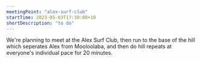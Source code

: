 ```yaml
---
meetingPoint: "alex-surf-club"
startTime: 2023-05-03T17:30:00+10
shortDescription: "to do"
---
```

We're planning to meet at the Alex Surf Club, then run to the base of the hill which seperates Alex from Mooloolaba, and then do hill repeats at everyone's individual pace for 20 minutes.
